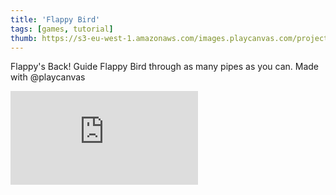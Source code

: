 ```yaml
---
title: 'Flappy Bird'
tags: [games, tutorial]
thumb: https://s3-eu-west-1.amazonaws.com/images.playcanvas.com/projects/8/375389/23PRTL-image-75.jpg
---
```


Flappy's Back! Guide Flappy Bird through as many pipes as you can. Made with @playcanvas
<div className="iframe-container">
    <iframe loading="lazy" src="https://playcanv.as/p/2OlkUaxF/" title="Flappy Bird" webkitallowfullscreen="true" mozallowfullscreen="true" allow="autoplay" allowfullscreen="true" allowvr="" scrolling="no" frameborder="0" />
</div>
